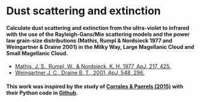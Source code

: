 # Dust scattering and extinction

#### Calculate dust scattering and extinction from the ultra-violet to infrared with the use of the Rayleigh-Gans/Mie scattering models and the power law grain-size distributions (Mathis, Rumpl & Nordsieck 1977 and Weingartner & Draine 2001) in the Milky Way, Large Magellanic Cloud and Small Magellanic Cloud.

  - [Mathis, J. S., Rumpl, W., & Nordsieck, K. H. 1977, ApJ, 217, 425.](https://ui.adsabs.harvard.edu/abs/1977ApJ...217..425M/abstract)
  - [Weingartner J. C., Draine B. T., 2001, ApJ, 548, 296.](https://ui.adsabs.harvard.edu/abs/2001ApJ...548..296W/abstract)

#### This work was inspired by the study of [Corrales & Paerels (2015)](http://adsabs.harvard.edu/abs/2015MNRAS.453.1121C) with their Python code in [Github](https://github.com/atomneb/dust).
